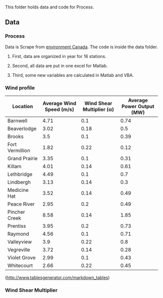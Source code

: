 This folder holds data and code for Process.


## Data

### Process

Data is Scrape from [environment Canada](http://climate.weather.gc.ca/historical_data/search_historic_data_e.html).
The code is inside the data folder.

1. First, data are organized in year for 16 stations.

1. Second, all data are put in one excel for Matlab.

1. Third, some new variables are calculated in Matlab and VBA.



### Wind profile

| Location          | Average Wind Speed (m/s) | Wind Shear Multiplier (α) | Average Power   Output (MW) |
|-------------------|--------------------------|---------------------------|-----------------------------|
| Barnwell          | 4.71                     | 0.1                       | 0.74                        |
| Beaverlodge       | 3.02                     | 0.18                      | 0.5                         |
| Brooks            | 3.5                      | 0.1                       | 0.39                        |
| Fort   Vermillion | 1.82                     | 0.22                      | 0.12                        |
| Grand   Prairie   | 3.35                     | 0.1                       | 0.31                        |
| Killam            | 4.01                     | 0.14                      | 0.61                        |
| Lethbridge        | 4.49                     | 0.1                       | 0.7                         |
| Lindbergh         | 3.13                     | 0.14                      | 0.3                         |
| Medicine   Hat    | 3.52                     | 0.14                      | 0.49                        |
| Peace   River     | 2.95                     | 0.2                       | 0.49                        |
| Pincher   Creek   | 8.58                     | 0.14                      | 1.85                        |
| Prentiss          | 3.95                     | 0.2                       | 0.73                        |
| Raymond           | 4.56                     | 0.1                       | 0.71                        |
| Valleyview        | 3.9                      | 0.22                      | 0.8                         |
| Vegreville        | 3.72                     | 0.14                      | 0.28                        |
| Violet   Grove    | 2.99                     | 0.1                       | 0.43                        |
| Whitecourt        | 2.66                     | 0.22                      | 0.45                        |

(http://www.tablesgenerator.com/markdown_tables)

### Wind Shear Multiplier

